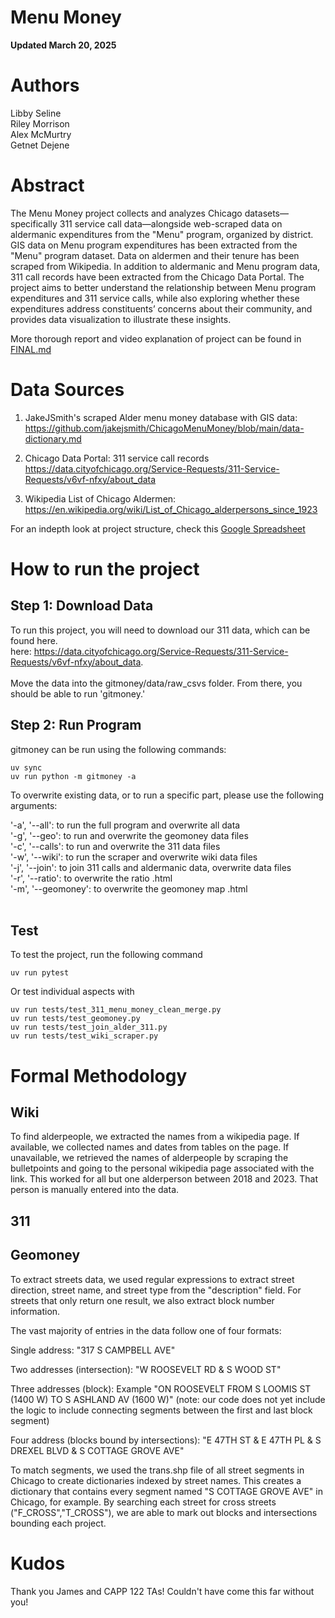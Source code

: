 # **Menu Money** 
**Updated March 20, 2025**
   
# **Authors**
Libby Seline <br>
Riley Morrison <br>
Alex McMurtry <br>
Getnet Dejene <br>

# Abstract <br>
The Menu Money project collects and analyzes Chicago datasets—specifically 311 service call data—alongside web-scraped data on aldermanic expenditures from the "Menu" program, organized by district. GIS data on Menu program expenditures has been extracted from the "Menu" program dataset. Data on aldermen and their tenure has been scraped from Wikipedia. In addition to aldermanic and Menu program data, 311 call records have been extracted from the Chicago Data Portal. The project aims to better understand the relationship between Menu program expenditures and 311 service calls, while also exploring whether these expenditures address constituents’ concerns about their community, and provides data visualization to illustrate these insights.

More thorough report and video explanation of project can be found in [FINAL.md](https://github.com/uchicago-2025-capp30122/30122-project-gitmoney/blob/main/FINAL.md)

# Data Sources

1. JakeJSmith's scraped Alder menu money database with GIS data: 
        https://github.com/jakejsmith/ChicagoMenuMoney/blob/main/data-dictionary.md

2. Chicago Data Portal: 311 service call records
        https://data.cityofchicago.org/Service-Requests/311-Service-Requests/v6vf-nfxy/about_data

3. Wikipedia List of Chicago Aldermen:
        https://en.wikipedia.org/wiki/List_of_Chicago_alderpersons_since_1923

For an indepth look at project structure, check this [Google Spreadsheet](https://docs.google.com/spreadsheets/d/1yi3UXYMv0_f-hUMcc4xABlwmBV-wJE8N-mQQlZDRuqU/edit?gid=0#gid=0)
      
# How to run the project
## Step 1: Download Data
To run this project, you will need to download our 311 data, which can be found here.  
here: https://data.cityofchicago.org/Service-Requests/311-Service-Requests/v6vf-nfxy/about_data. <br>
<br>
Move the data into the gitmoney/data/raw_csvs folder. From there, you should be able to run 'gitmoney.'

## Step 2: Run Program
gitmoney can be run using the following commands:

```
uv sync
uv run python -m gitmoney -a
```

To overwrite existing data, or to run a specific part, please use the following arguments:
<br>

'-a', '--all': to run the full program and overwrite all data <br>
'-g', '--geo': to run and overwrite the geomoney data files <br>
'-c', '--calls': to run and overwrite the 311 data files <br>
'-w', '--wiki': to run the scraper and overwrite wiki data files <br>
'-j', '--join': to join 311 calls and aldermanic data, overwrite data files <br>
'-r', '--ratio': to overwrite the ratio .html <br>
'-m', '--geomoney': to overwrite the geomoney map .html <br>
<br>

## Test
To test the project, run the following command
```
uv run pytest
```

Or test individual aspects with
```
uv run tests/test_311_menu_money_clean_merge.py
uv run tests/test_geomoney.py
uv run tests/test_join_alder_311.py
uv run tests/test_wiki_scraper.py
```

# Formal Methodology

## Wiki
To find alderpeople, we extracted the names from a wikipedia page. If available, we collected names and dates from tables on the page. If unavailable, we retrieved the names of alderpeople by scraping the bulletpoints and going to the personal wikipedia page associated with the link. This worked for all but one alderperson between 2018 and 2023. That person is manually entered into the data. 

## 311


## Geomoney
To extract streets data, we used regular expressions to extract street
direction, street name, and street type from the "description" field. 
For streets that only return one result, we also extract block number
information.

The vast majority of entries in the data follow one of four formats:

Single address: "317 S CAMPBELL AVE"

Two addresses (intersection): "W ROOSEVELT RD & S WOOD ST"

Three addresses (block): Example "ON ROOSEVELT FROM S LOOMIS ST (1400 W) TO S
ASHLAND AV (1600 W)" (note: our code does not yet include the logic to include
connecting segments between the first and last block segment)

Four address (blocks bound by intersections): "E 47TH ST & E 47TH PL &
S DREXEL BLVD & S COTTAGE GROVE AVE"

To match segments, we used the trans.shp file of all street segments in 
Chicago to create dictionaries indexed by street names. This creates a
dictionary that contains every segment named "S COTTAGE GROVE AVE" in Chicago,
for example. By searching each street for cross streets ("F_CROSS","T_CROSS"),
we are able to mark out blocks and intersections bounding each project. 

# Kudos

Thank you James and CAPP 122 TAs! Couldn't have come this far without you!
